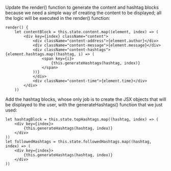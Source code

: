 
Update the render() function to generate the content and hashtag blocks because we need a simple way of creating the content to be displayed; all the logic will be executed in the render() function:

```
render() {
    let contentBlock = this.state.content.map((element, index) => (
        <div key={index} className="content">
            <div className="content-address">{element.author}</div>
            <div className="content-message">{element.message}</div>
            <div className="content-hashtags">{element.hashtags.map((hashtag, i) => (
                <span key={i}>
                    {this.generateHashtags(hashtag, index)}
                </span>
            ))}
            </div>
            <div className="content-time">{element.time}</div>
        </div>
    ))
```

Add the hashtag blocks, whose only job is to create the JSX objects that will be displayed to the user, with the generateHashtags() function that we just used:

```
let hashtagBlock = this.state.topHashtags.map((hashtag, index) => (
    <div key={index}>
        {this.generateHashtags(hashtag, index)}
    </div>
))
let followedHashtags = this.state.followedHashtags.map((hashtag, index) => (
    <div key={index}>
        {this.generateHashtags(hashtag, index)}
    </div>
))
```

